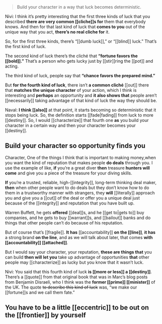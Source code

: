 > Build your character in a way that luck becomes deterministic.

Nivi: I think it’s pretty interesting that the first three kinds of luck that you described
__there are very common [[cliche]]s for__ them that everybody knows. 
And then for that last kind of luck that __comes to you__
out of the unique way that you act,
__there’s no real cliche for__ it.

So, for the first three kinds, there’s “[[dumb luck]],” or “[[blind]] luck.” That’s the first kind of luck. 

The second kind of luck there’s the cliché that __“fortune favors the [[bold]].”__ That’s a person who gets lucky just by [[stir]]ring the [[pot]] and acting.

The third kind of luck, people say that __“chance favors the prepared mind.”__

But __for the fourth kind of luck__, there isn’t __a common cliché__ [[out]] there
that __matches the unique character__ of your action, 
which I think is interesting 
and __perhaps__ an opportunity 
and __it also shows that__ people aren’t [[necessarily]] taking advantage of that kind of luck 
the way they should be.

Naval: 
__I think [[also]]__
at that point, it starts becoming so deterministic that it stops being luck. 
So, the definition starts [[fade|fading]] from luck to more [[destiny]]. 
So, I would [[characterize]] that fourth one __as__
you build your character in a certain way and then your character becomes your [[destiny]].

## Build your character so opportunity finds you
Character, One of the things I think that is important to making money,when you want the kind of reputation that makes people __do deals__ through you. 
I use the example of like, __if__ you’re a great diver __then__ treasure __hunters will come__ and give you a piece of the treasure for your diving skills.

__If__ you’re a trusted, reliable, high-[[integrity]], long-term thinking deal maker, __then__ when other people want to do deals but they don’t know how to do them in a trustworthy manner with strangers, they __will__ [[literally]] approach you and give you a [[cut]] of the deal or offer you a unique deal just because of the [[integrity]] and reputation that you have built up.

Warren Buffett, he gets __offered__ [[deal]]s,
and he [[get to|gets to]] buy companies, 
and he gets to buy [[warrant]]s, and [[bailout]] banks 
and do things that other people can’t do because of his reputation.

But of course that’s [[fragile]]. 
__It has__ [[accountability]] __on the [[line]]__, 
__it has__ a strong brand __on the line__, and as we will talk about later, 
that comes __with [[accountability]] [[attached]]__.

But I would say
your character, your reputation, 
__these are things that__ you can build 
__then will__ __let you__ take up advantage of opportunities 
__that__ other people may [[characterize]] as lucky but you know that it wasn’t luck.

Nivi: 
You said that this fourth kind of luck __is [[more or less]] a [[destiny]]__. 
There’s a [[quote]] from that original book that was in Marc’s blog posts from Benjamin Disraeli, who I think was the __former [[prime]] [[minister]]__ of the UK. 
The quote ~~to describe this kind of luck~~ was, “we make our [[fortune]]s and we call them fate.”

## You have to be a little [[eccentric]] to be out on the [[frontier]] by yourself
